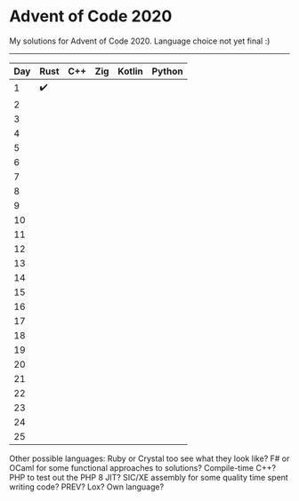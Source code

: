 # Advent of Code 2020

My solutions for Advent of Code 2020. Language choice not yet final :)

---

| Day | Rust | C++ | Zig | Kotlin | Python |
| --- | ---- | --- | --- | ------ | ------ |
| 1   | ✔️   |     |     |        |        |
| 2   |      |     |     |        |        |
| 3   |      |     |     |        |        |
| 4   |      |     |     |        |        |
| 5   |      |     |     |        |        |
| 6   |      |     |     |        |        |
| 7   |      |     |     |        |        |
| 8   |      |     |     |        |        |
| 9   |      |     |     |        |        |
| 10  |      |     |     |        |        |
| 11  |      |     |     |        |        |
| 12  |      |     |     |        |        |
| 13  |      |     |     |        |        |
| 14  |      |     |     |        |        |
| 15  |      |     |     |        |        |
| 16  |      |     |     |        |        |
| 17  |      |     |     |        |        |
| 18  |      |     |     |        |        |
| 19  |      |     |     |        |        |
| 20  |      |     |     |        |        |
| 21  |      |     |     |        |        |
| 22  |      |     |     |        |        |
| 23  |      |     |     |        |        |
| 24  |      |     |     |        |        |
| 25  |      |     |     |        |        |

Other possible languages: Ruby or Crystal too see what they look like? F# or OCaml for some functional approaches to solutions? Compile-time C++? PHP to test out the PHP 8 JIT? SIC/XE assembly for some quality time spent writing code? PREV? Lox? Own language?
